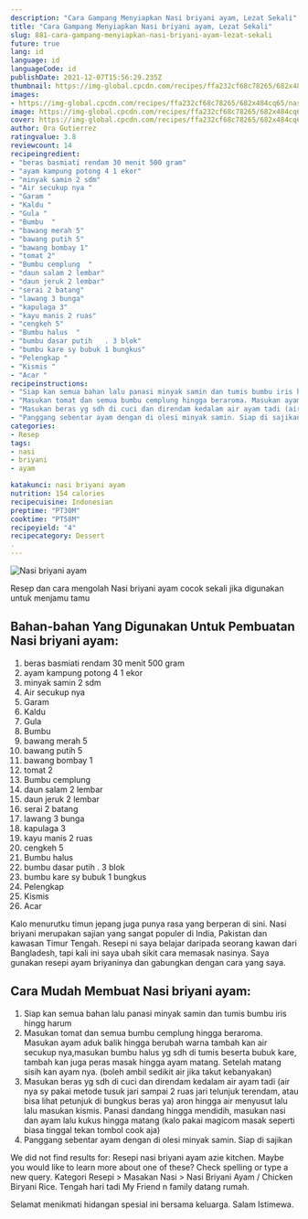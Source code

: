 ```yaml
---
description: "Cara Gampang Menyiapkan Nasi briyani ayam, Lezat Sekali"
title: "Cara Gampang Menyiapkan Nasi briyani ayam, Lezat Sekali"
slug: 881-cara-gampang-menyiapkan-nasi-briyani-ayam-lezat-sekali
future: true
lang: id
language: id
languageCode: id
publishDate: 2021-12-07T15:56:29.235Z 
thumbnail: https://img-global.cpcdn.com/recipes/ffa232cf68c78265/682x484cq65/nasi-briyani-ayam-foto-resep-utama.png
images:
- https://img-global.cpcdn.com/recipes/ffa232cf68c78265/682x484cq65/nasi-briyani-ayam-foto-resep-utama.png
image: https://img-global.cpcdn.com/recipes/ffa232cf68c78265/682x484cq65/nasi-briyani-ayam-foto-resep-utama.png
cover: https://img-global.cpcdn.com/recipes/ffa232cf68c78265/682x484cq65/nasi-briyani-ayam-foto-resep-utama.png
author: Ora Gutierrez
ratingvalue: 3.8
reviewcount: 14
recipeingredient:
- "beras basmiati rendam 30 menit 500 gram"
- "ayam kampung potong 4 1 ekor"
- "minyak samin 2 sdm"
- "Air secukup nya "
- "Garam "
- "Kaldu "
- "Gula "
- "Bumbu  "
- "bawang merah 5"
- "bawang putih 5"
- "bawang bombay 1"
- "tomat 2"
- "Bumbu cemplung  "
- "daun salam 2 lembar"
- "daun jeruk 2 lembar"
- "serai 2 batang"
- "lawang 3 bunga"
- "kapulaga 3"
- "kayu manis 2 ruas"
- "cengkeh 5"
- "Bumbu halus  "
- "bumbu dasar putih   . 3 blok"
- "bumbu kare sy bubuk 1 bungkus"
- "Pelengkap "
- "Kismis "
- "Acar "
recipeinstructions:
- "Siap kan semua bahan lalu panasi minyak samin dan tumis bumbu iris hingg harum"
- "Masukan tomat dan semua bumbu cemplung hingga beraroma. Masukan ayam aduk balik hingga berubah warna tambah kan air secukup nya,masukan bumbu halus yg sdh di tumis beserta bubuk kare, tambah kan juga peras masak hingga ayam matang. Setelah matang sisih kan ayam nya. (boleh ambil sedikit air jika takut kebanyakan)"
- "Masukan beras yg sdh di cuci dan direndam kedalam air ayam tadi (air nya sy pakai metode tusuk jari sampai 2 ruas jari telunjuk terendam, atau bisa lihat petunjuk di bungkus beras ya) aron hingga air menyusut lalu lalu masukan kismis. Panasi dandang hingga mendidih, masukan nasi dan ayam lalu kukus hingga matang (kalo pakai magicom masak seperti biasa tinggal tekan tombol cook aja)"
- "Panggang sebentar ayam dengan di olesi minyak samin. Siap di sajikan"
categories:
- Resep
tags:
- nasi
- briyani
- ayam

katakunci: nasi briyani ayam 
nutrition: 154 calories
recipecuisine: Indonesian
preptime: "PT30M"
cooktime: "PT58M"
recipeyield: "4"
recipecategory: Dessert
. 
---
```



![Nasi briyani ayam](https://img-global.cpcdn.com/recipes/ffa232cf68c78265/682x484cq65/nasi-briyani-ayam-foto-resep-utama.png)

Resep dan cara mengolah  Nasi briyani ayam cocok sekali jika digunakan untuk menjamu tamu

<!--inarticleads1-->

## Bahan-bahan Yang Digunakan Untuk Pembuatan Nasi briyani ayam:

1. beras basmiati rendam 30 menit 500 gram
1. ayam kampung potong 4 1 ekor
1. minyak samin 2 sdm
1. Air secukup nya 
1. Garam 
1. Kaldu 
1. Gula 
1. Bumbu  
1. bawang merah 5
1. bawang putih 5
1. bawang bombay 1
1. tomat 2
1. Bumbu cemplung  
1. daun salam 2 lembar
1. daun jeruk 2 lembar
1. serai 2 batang
1. lawang 3 bunga
1. kapulaga 3
1. kayu manis 2 ruas
1. cengkeh 5
1. Bumbu halus  
1. bumbu dasar putih   . 3 blok
1. bumbu kare sy bubuk 1 bungkus
1. Pelengkap 
1. Kismis 
1. Acar 

Kalo menurutku timun jepang juga punya rasa yang berperan di sini. Nasi briyani merupakan sajian yang sangat populer di India, Pakistan dan kawasan Timur Tengah. Resepi ni saya belajar daripada seorang kawan dari Bangladesh, tapi kali ini saya ubah sikit cara memasak nasinya. Saya gunakan resepi ayam briyaninya dan gabungkan dengan cara yang saya. 

<!--inarticleads2-->

## Cara Mudah Membuat Nasi briyani ayam:

1. Siap kan semua bahan lalu panasi minyak samin dan tumis bumbu iris hingg harum
1. Masukan tomat dan semua bumbu cemplung hingga beraroma. Masukan ayam aduk balik hingga berubah warna tambah kan air secukup nya,masukan bumbu halus yg sdh di tumis beserta bubuk kare, tambah kan juga peras masak hingga ayam matang. Setelah matang sisih kan ayam nya. (boleh ambil sedikit air jika takut kebanyakan)
1. Masukan beras yg sdh di cuci dan direndam kedalam air ayam tadi (air nya sy pakai metode tusuk jari sampai 2 ruas jari telunjuk terendam, atau bisa lihat petunjuk di bungkus beras ya) aron hingga air menyusut lalu lalu masukan kismis. Panasi dandang hingga mendidih, masukan nasi dan ayam lalu kukus hingga matang (kalo pakai magicom masak seperti biasa tinggal tekan tombol cook aja)
1. Panggang sebentar ayam dengan di olesi minyak samin. Siap di sajikan


We did not find results for: Resepi nasi briyani ayam azie kitchen. Maybe you would like to learn more about one of these? Check spelling or type a new query. Kategori Resepi &gt; Masakan Nasi &gt; Nasi Briyani Ayam / Chicken Biryani Rice. Tengah hari tadi My Friend n family datang rumah. 

Selamat menikmati hidangan spesial ini bersama keluarga. Salam Istimewa.
